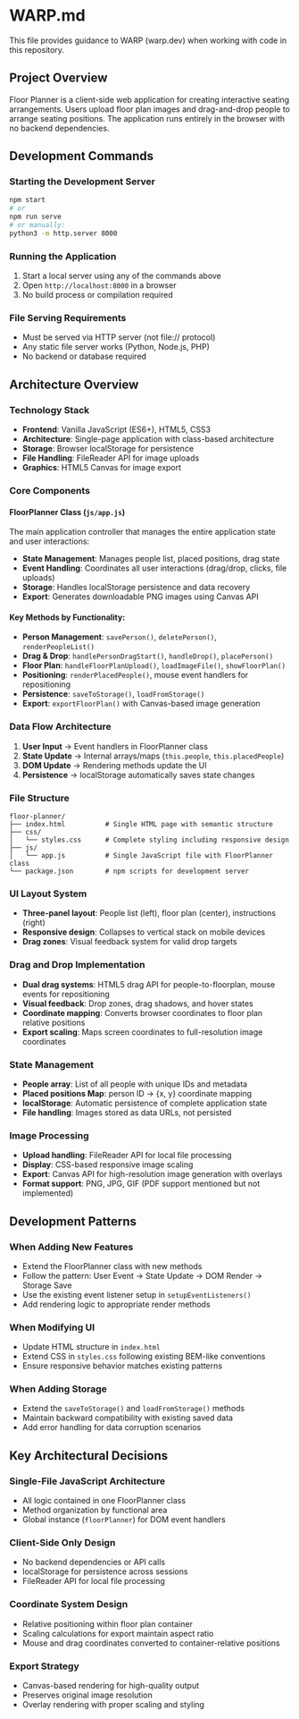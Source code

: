 # WARP.md

This file provides guidance to WARP (warp.dev) when working with code in this repository.

## Project Overview

Floor Planner is a client-side web application for creating interactive seating arrangements. Users upload floor plan images and drag-and-drop people to arrange seating positions. The application runs entirely in the browser with no backend dependencies.

## Development Commands

### Starting the Development Server
```bash
npm start
# or
npm run serve
# or manually:
python3 -m http.server 8000
```

### Running the Application
1. Start a local server using any of the commands above
2. Open `http://localhost:8000` in a browser
3. No build process or compilation required

### File Serving Requirements
- Must be served via HTTP server (not file:// protocol)
- Any static file server works (Python, Node.js, PHP)
- No backend or database required

## Architecture Overview

### Technology Stack
- **Frontend**: Vanilla JavaScript (ES6+), HTML5, CSS3
- **Architecture**: Single-page application with class-based architecture
- **Storage**: Browser localStorage for persistence
- **File Handling**: FileReader API for image uploads
- **Graphics**: HTML5 Canvas for image export

### Core Components

#### FloorPlanner Class (`js/app.js`)
The main application controller that manages the entire application state and user interactions:

- **State Management**: Manages people list, placed positions, drag state
- **Event Handling**: Coordinates all user interactions (drag/drop, clicks, file uploads)
- **Storage**: Handles localStorage persistence and data recovery
- **Export**: Generates downloadable PNG images using Canvas API

#### Key Methods by Functionality:
- **Person Management**: `savePerson()`, `deletePerson()`, `renderPeopleList()`
- **Drag & Drop**: `handlePersonDragStart()`, `handleDrop()`, `placePerson()`
- **Floor Plan**: `handleFloorPlanUpload()`, `loadImageFile()`, `showFloorPlan()`
- **Positioning**: `renderPlacedPeople()`, mouse event handlers for repositioning
- **Persistence**: `saveToStorage()`, `loadFromStorage()`
- **Export**: `exportFloorPlan()` with Canvas-based image generation

### Data Flow Architecture

1. **User Input** → Event handlers in FloorPlanner class
2. **State Update** → Internal arrays/maps (`this.people`, `this.placedPeople`)
3. **DOM Update** → Rendering methods update the UI
4. **Persistence** → localStorage automatically saves state changes

### File Structure
```
floor-planner/
├── index.html          # Single HTML page with semantic structure
├── css/
│   └── styles.css      # Complete styling including responsive design
├── js/
│   └── app.js          # Single JavaScript file with FloorPlanner class
└── package.json        # npm scripts for development server
```

### UI Layout System
- **Three-panel layout**: People list (left), floor plan (center), instructions (right)
- **Responsive design**: Collapses to vertical stack on mobile devices
- **Drag zones**: Visual feedback system for valid drop targets

### Drag and Drop Implementation
- **Dual drag systems**: HTML5 drag API for people-to-floorplan, mouse events for repositioning
- **Visual feedback**: Drop zones, drag shadows, and hover states
- **Coordinate mapping**: Converts browser coordinates to floor plan relative positions
- **Export scaling**: Maps screen coordinates to full-resolution image coordinates

### State Management
- **People array**: List of all people with unique IDs and metadata
- **Placed positions Map**: person ID → {x, y} coordinate mapping
- **localStorage**: Automatic persistence of complete application state
- **File handling**: Images stored as data URLs, not persisted

### Image Processing
- **Upload handling**: FileReader API for local file processing
- **Display**: CSS-based responsive image scaling
- **Export**: Canvas API for high-resolution image generation with overlays
- **Format support**: PNG, JPG, GIF (PDF support mentioned but not implemented)

## Development Patterns

### When Adding New Features
- Extend the FloorPlanner class with new methods
- Follow the pattern: User Event → State Update → DOM Render → Storage Save
- Use the existing event listener setup in `setupEventListeners()`
- Add rendering logic to appropriate render methods

### When Modifying UI
- Update HTML structure in `index.html`
- Extend CSS in `styles.css` following existing BEM-like conventions
- Ensure responsive behavior matches existing patterns

### When Adding Storage
- Extend the `saveToStorage()` and `loadFromStorage()` methods
- Maintain backward compatibility with existing saved data
- Add error handling for data corruption scenarios

## Key Architectural Decisions

### Single-File JavaScript Architecture
- All logic contained in one FloorPlanner class
- Method organization by functional area
- Global instance (`floorPlanner`) for DOM event handlers

### Client-Side Only Design  
- No backend dependencies or API calls
- localStorage for persistence across sessions
- FileReader API for local file processing

### Coordinate System Design
- Relative positioning within floor plan container
- Scaling calculations for export maintain aspect ratio
- Mouse and drag coordinates converted to container-relative positions

### Export Strategy
- Canvas-based rendering for high-quality output
- Preserves original image resolution
- Overlay rendering with proper scaling and styling